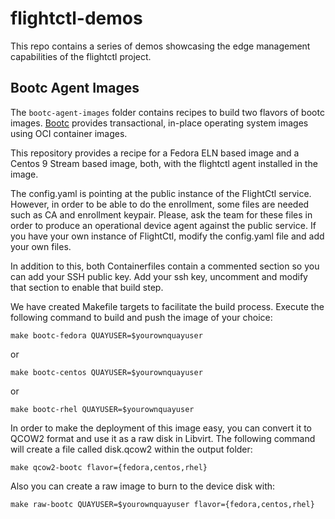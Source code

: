 # flightctl-demos

This repo contains a series of demos showcasing the edge management capabilities of the flightctl project.


## Bootc Agent Images

The `bootc-agent-images` folder contains recipes to build two flavors of bootc images. [Bootc](https://github.com/containers/bootc) provides transactional, in-place operating system images using OCI container images.

This repository provides a recipe for a Fedora ELN based image and a Centos 9 Stream based image, both, with the flightctl agent installed in the image.

The config.yaml is pointing at the public instance of the FlightCtl service. However, in order to be able to do the enrollment, some files are needed such as CA and enrollment keypair. Please, ask the team for these files in order to produce an operational device agent against the public service. If you have your own instance of FlightCtl, modify the config.yaml file and add your own files.

In addition to this, both Containerfiles contain a commented section so you can add your SSH public key. Add your ssh key, uncomment and modify that section to enable that build step.

We have created Makefile targets to facilitate the build process. Execute the following command to build and push the image of your choice:

```
make bootc-fedora QUAYUSER=$yourownquayuser
````

or

```
make bootc-centos QUAYUSER=$yourownquayuser
```

or

```
make bootc-rhel QUAYUSER=$yourownquayuser
```


In order to make the deployment of this image easy, you can convert it to QCOW2 format and use it as a raw disk in Libvirt. The following command will create a file called disk.qcow2 within the output folder:

```
make qcow2-bootc flavor={fedora,centos,rhel}
```

Also you can create a raw image to burn to the device disk with:

```
make raw-bootc QUAYUSER=$yourownquayuser flavor={fedora,centos,rhel}
```